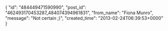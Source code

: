  {
   "id": "484449471590990",
   "post_id": "462493170453287_484074394961831",
   "from_name": "Fiona Munro",
   "message": "Not certain ;)",
   "created_time": "2013-02-24T06:39:53+0000"
 }
